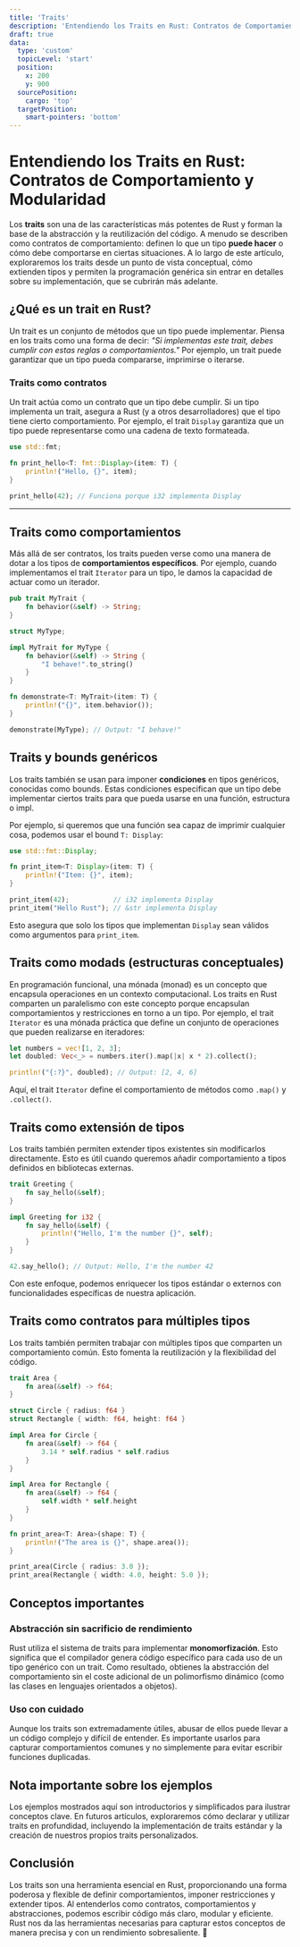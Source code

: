 ```yaml
---
title: 'Traits'
description: 'Entendiendo los Traits en Rust: Contratos de Comportamiento y Modularidad'
draft: true
data:
  type: 'custom'
  topicLevel: 'start'
  position:
    x: 200
    y: 900
  sourcePosition:
    cargo: 'top'
  targetPosition: 
    smart-pointers: 'bottom'
---
```

# Entendiendo los Traits en Rust: Contratos de Comportamiento y Modularidad

Los **traits** son una de las características más potentes de Rust y forman la base de la abstracción y la reutilización del código. A menudo se describen como contratos de comportamiento: definen lo que un tipo **puede hacer** o cómo debe comportarse en ciertas situaciones. A lo largo de este artículo, exploraremos los traits desde un punto de vista conceptual, cómo extienden tipos y permiten la programación genérica sin entrar en detalles sobre su implementación, que se cubrirán más adelante.  

## ¿Qué es un trait en Rust?  

Un trait es un conjunto de métodos que un tipo puede implementar. Piensa en los traits como una forma de decir: *"Si implementas este trait, debes cumplir con estas reglas o comportamientos."* Por ejemplo, un trait puede garantizar que un tipo pueda compararse, imprimirse o iterarse.  

### Traits como contratos  

Un trait actúa como un contrato que un tipo debe cumplir. Si un tipo implementa un trait, asegura a Rust (y a otros desarrolladores) que el tipo tiene cierto comportamiento. Por ejemplo, el trait `Display` garantiza que un tipo puede representarse como una cadena de texto formateada.  

```rust
use std::fmt;

fn print_hello<T: fmt::Display>(item: T) {
    println!("Hello, {}", item);
}

print_hello(42); // Funciona porque i32 implementa Display
```

---

## Traits como comportamientos  

Más allá de ser contratos, los traits pueden verse como una manera de dotar a los tipos de **comportamientos específicos**. Por ejemplo, cuando implementamos el trait `Iterator` para un tipo, le damos la capacidad de actuar como un iterador.  

```rust
pub trait MyTrait {
    fn behavior(&self) -> String;
}

struct MyType;

impl MyTrait for MyType {
    fn behavior(&self) -> String {
        "I behave!".to_string()
    }
}

fn demonstrate<T: MyTrait>(item: T) {
    println!("{}", item.behavior());
}

demonstrate(MyType); // Output: "I behave!"
```

## Traits y bounds genéricos  

Los traits también se usan para imponer **condiciones** en tipos genéricos, conocidas como bounds. Estas condiciones especifican que un tipo debe implementar ciertos traits para que pueda usarse en una función, estructura o impl.  

Por ejemplo, si queremos que una función sea capaz de imprimir cualquier cosa, podemos usar el bound `T: Display`:  

```rust
use std::fmt::Display;

fn print_item<T: Display>(item: T) {
    println!("Item: {}", item);
}

print_item(42);           // i32 implementa Display
print_item("Hello Rust"); // &str implementa Display
```

Esto asegura que solo los tipos que implementan `Display` sean válidos como argumentos para `print_item`.  

## Traits como modads (estructuras conceptuales)  

En programación funcional, una mónada (monad) es un concepto que encapsula operaciones en un contexto computacional. Los traits en Rust comparten un paralelismo con este concepto porque encapsulan comportamientos y restricciones en torno a un tipo. Por ejemplo, el trait `Iterator` es una mónada práctica que define un conjunto de operaciones que pueden realizarse en iteradores:  

```rust
let numbers = vec![1, 2, 3];
let doubled: Vec<_> = numbers.iter().map(|x| x * 2).collect();

println!("{:?}", doubled); // Output: [2, 4, 6]
```

Aquí, el trait `Iterator` define el comportamiento de métodos como `.map()` y `.collect()`.  

## Traits como extensión de tipos  

Los traits también permiten extender tipos existentes sin modificarlos directamente. Esto es útil cuando queremos añadir comportamiento a tipos definidos en bibliotecas externas.  

```rust
trait Greeting {
    fn say_hello(&self);
}

impl Greeting for i32 {
    fn say_hello(&self) {
        println!("Hello, I'm the number {}", self);
    }
}

42.say_hello(); // Output: Hello, I'm the number 42
```

Con este enfoque, podemos enriquecer los tipos estándar o externos con funcionalidades específicas de nuestra aplicación.  

## Traits como contratos para múltiples tipos  

Los traits también permiten trabajar con múltiples tipos que comparten un comportamiento común. Esto fomenta la reutilización y la flexibilidad del código.  

```rust
trait Area {
    fn area(&self) -> f64;
}

struct Circle { radius: f64 }
struct Rectangle { width: f64, height: f64 }

impl Area for Circle {
    fn area(&self) -> f64 {
        3.14 * self.radius * self.radius
    }
}

impl Area for Rectangle {
    fn area(&self) -> f64 {
        self.width * self.height
    }
}

fn print_area<T: Area>(shape: T) {
    println!("The area is {}", shape.area());
}

print_area(Circle { radius: 3.0 });
print_area(Rectangle { width: 4.0, height: 5.0 });
```

## Conceptos importantes  

### Abstracción sin sacrificio de rendimiento  
Rust utiliza el sistema de traits para implementar **monomorfización**. Esto significa que el compilador genera código específico para cada uso de un tipo genérico con un trait. Como resultado, obtienes la abstracción del comportamiento sin el coste adicional de un polimorfismo dinámico (como las clases en lenguajes orientados a objetos).  

### Uso con cuidado  
Aunque los traits son extremadamente útiles, abusar de ellos puede llevar a un código complejo y difícil de entender. Es importante usarlos para capturar comportamientos comunes y no simplemente para evitar escribir funciones duplicadas.  

## Nota importante sobre los ejemplos  

Los ejemplos mostrados aquí son introductorios y simplificados para ilustrar conceptos clave. En futuros artículos, exploraremos cómo declarar y utilizar traits en profundidad, incluyendo la implementación de traits estándar y la creación de nuestros propios traits personalizados.  

## Conclusión  

Los traits son una herramienta esencial en Rust, proporcionando una forma poderosa y flexible de definir comportamientos, imponer restricciones y extender tipos. Al entenderlos como contratos, comportamientos y abstracciones, podemos escribir código más claro, modular y eficiente. Rust nos da las herramientas necesarias para capturar estos conceptos de manera precisa y con un rendimiento sobresaliente. 🚀
